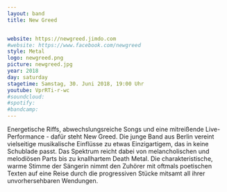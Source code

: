 ```yaml
---
layout: band
title: New Greed


website: https://newgreed.jimdo.com
#website: https://www.facebook.com/newgreed
style: Metal
logo: newgreed.png
picture: newgreed.jpg
year: 2018
day: saturday
stagetime: Samstag, 30. Juni 2018, 19:00 Uhr
youtube: VprRTi-r-wc
#soundcloud:
#spotify:
#bandcamp:
---
```

Energetische Riffs, abwechslungsreiche Songs und eine mitreißende Live-Performance - dafür steht New Greed. Die junge Band aus Berlin vereint vielseitige musikalische Einflüsse zu etwas Einzigartigem, das in keine Schublade passt. Das Spektrum reicht dabei von melancholischen und melodiösen Parts bis zu knallhartem Death Metal. Die charakteristische, warme Stimme der Sängerin nimmt den Zuhörer mit oftmals poetischen Texten auf eine Reise durch die progressiven Stücke mitsamt all ihrer unvorhersehbaren Wendungen.
